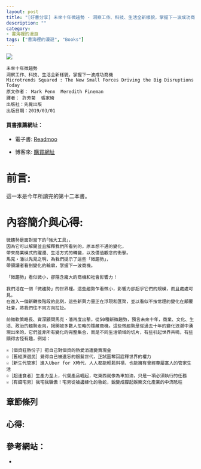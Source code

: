 ```yaml
---
layout: post
title: "[好書分享] 未來十年微趨勢 - 洞察工作、科技、生活全新樣貌，掌握下一波成功商機"
description: ""
category: 
- 書海裡的漫遊
tags: ["書海裡的漫遊", "Books"]
---
```


<div><a href="http://moo.im/a/hjnDTV" title="未來十年微趨勢"><img src="https://cdn.readmoo.com/cover/nm/dddfzof_210x315.jpg?v=0"></a></div>



```
未來十年微趨勢
洞察工作、科技、生活全新樣貌，掌握下一波成功商機
Microtrends Squared : The New Small Forces Driving the Big Disruptions Today
原文作者： Mark Penn  Meredith Fineman  
譯者： 許芳菊  張家綺  
出版社：先覺出版 
出版日期：2019/03/01 
```

#### 買書推薦網址：

- 電子書: [Readmoo](http://moo.im/a/hjnDTV)

- 博客來: [購買網址](https://www.books.com.tw/exep/assp.php/kkdailin/products/0010814237?utm_source=kkdailin&utm_medium=ap-books&utm_content=recommend&utm_campaign=ap-202110)


# 前言:

這一本是今年所讀完的第十二本書。



# 內容簡介與心得:

```
微趨勢是面對當下的｢強大工具｣，
因為它可以解開並且解釋我們所看到的，原本想不通的變化，
帶來商業模式的躍遷、生活方式的轉變，以及價值觀念的衝擊。
馬克‧潘以先見之明，為我們提示了這些「微趨勢」，
帶領讀者看到變化的輪廓，掌握下一波商機。

「微趨勢」看似微小，卻隱含龐大的商機和社會影響力！

我們活在一個「微趨勢」的世界裡。這些趨勢乍看微小，影響力卻超乎它們的規模，而且處處可見。
在進入一個新轉換階段的此刻，這些新興力量正在浮現和匯聚，並以看似不按常理的變化在顛覆社會，將我們往不同方向拉扯。

前微軟策略長、資深顧問馬克‧潘再度出擊，從50種新微趨勢，預言未來十年，商業、文化、生活、政治的趨勢走向，揭開被多數人忽略的隱藏商機。這些微趨勢是從過去十年的變化浪潮中湧現出來的，它們並非所有變化的完整集合，而是不同生活領域的切片，有些引起世界共鳴，有些顯得古怪有趣，例如：

☉［個資狂熱份子］把自己對個資的熱愛消遣變賣現金
☉［舊經濟選民］覺得自己被遺忘的銀髮世代，正試圖奪回詮釋世界的權力
☉［新生代管家］進入Uber for X時代，人人都能輕鬆斜槓，也能擁有曾經專屬富人的管家生活
☉［超速食者］生產力至上，代餐產品崛起，吃東西就像為車加油，只是一項必須執行的任務
☉［有錢宅男］我宅我驕傲！宅男從被邊緣化的魯蛇，銳變成撐起娛樂文化產業的中流砥柱
```

## 章節條列





## 心得:



## 參考網站：

- 
